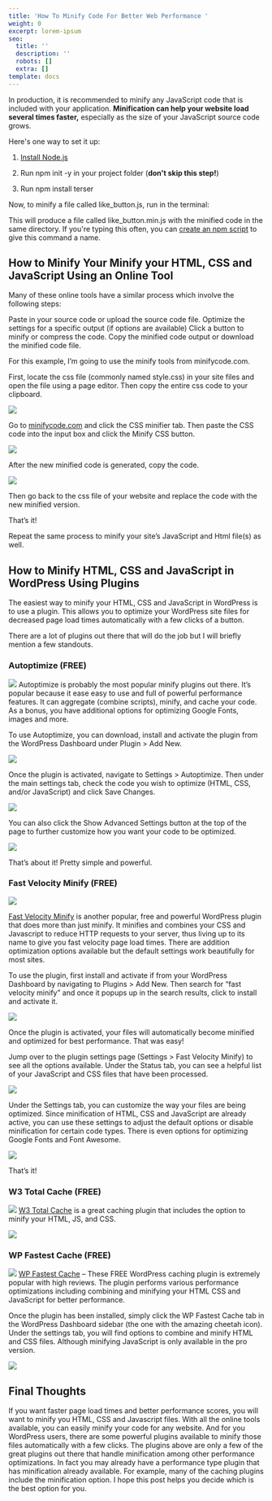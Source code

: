 ```yaml
---
title: 'How To Minify Code For Better Web Performance '
weight: 0
excerpt: lorem-ipsum
seo:
  title: ''
  description: ''
  robots: []
  extra: []
template: docs
---
```

In production, it is recommended to minify any JavaScript code that is included with your application. **Minification can help your website load several times faster,** especially as the size of your JavaScript source code grows.

Here's one way to set it up:

1.  [Install Node.js](https://nodejs.org/)

2.  Run npm init -y in your project folder (**don't skip this step!**)

3.  Run npm install terser

Now, to minify a file called like_button.js, run in the terminal:

This will produce a file called like_button.min.js with the minified code in the same directory. If you're typing this often, you can [create an npm script](https://medium.freecodecamp.org/introduction-to-npm-scripts-1dbb2ae01633) to give this command a name.







## How to Minify Your Minify your HTML, CSS and JavaScript Using an Online Tool&#xA;&#xA;

Many of these online tools have a similar process which involve the following steps:

Paste in your source code or upload the source code file.
Optimize the settings for a specific output (if options are available)
Click a button to minify or compress the code.
Copy the minified code output or download the minified code file.

For this example, I’m going to use the minify tools from minifycode.com.

First, locate the css file (commonly named style.css) in your site files and open the file using a page editor. Then copy the entire css code to your clipboard.

![](https://www.elegantthemes.com/blog/wp-content/uploads/2018/12/min4.png)

Go to [minifycode.com](http://minifycode.com/css-minifier/) and click the CSS minifier tab. Then paste the CSS code into the input box and click the Minify CSS button.

![](https://www.elegantthemes.com/blog/wp-content/uploads/2018/12/min5.png)

After the new minified code is generated, copy the code.

![](https://www.elegantthemes.com/blog/wp-content/uploads/2018/12/min6.png)

Then go back to the css file of your website and replace the code with the new minified version.

That’s it!

Repeat the same process to minify your site’s JavaScript and Html file(s) as well.

## How to Minify HTML, CSS and JavaScript in WordPress Using Plugins

The easiest way to minify your HTML, CSS and JavaScript in WordPress is to use a plugin. This allows you to optimize your WordPress site files for decreased page load times automatically with a few clicks of a button.

There are a lot of plugins out there that will do the job but I will briefly mention a few standouts.

### Autoptimize (FREE)

![](https://www.elegantthemes.com/blog/wp-content/uploads/2018/12/min17.png)
Autoptimize is probably the most popular minify plugins out there. It’s popular because it ease easy to use and full of powerful performance features. It can aggregate (combine scripts), minify, and cache your code. As a bonus, you have additional options for optimizing Google Fonts, images and more.

To use Autoptimize, you can download, install and activate the plugin from the WordPress Dashboard under Plugin > Add New.

![](https://www.elegantthemes.com/blog/wp-content/uploads/2018/12/min7.png)

Once the plugin is activated, navigate to Settings > Autoptimize. Then under the main settings tab, check the code you wish to optimize (HTML, CSS, and/or JavaScript) and click Save Changes.

![](https://www.elegantthemes.com/blog/wp-content/uploads/2018/12/min8.png)

You can also click the Show Advanced Settings button at the top of the page to further customize how you want your code to be optimized.

![](https://www.elegantthemes.com/blog/wp-content/uploads/2018/12/min9.png)

That’s about it! Pretty simple and powerful.

### Fast Velocity Minify (FREE)

![](https://www.elegantthemes.com/blog/wp-content/uploads/2018/12/min18.png)

[Fast Velocity Minify](https://wordpress.org/plugins/fast-velocity-minify/) is another popular, free and powerful WordPress plugin that does more than just minify. It minifies and combines your CSS and Javascript to reduce HTTP requests to your server, thus living up to its name to give you fast velocity page load times. There are addition optimization options available but the default settings work beautifully for most sites.

To use the plugin, first install and activate if from your WordPress Dashboard by navigating to Plugins > Add New. Then search for “fast velocity minify” and once it popups up in the search results, click to install and activate it.

![](https://www.elegantthemes.com/blog/wp-content/uploads/2018/12/min10.png)

Once the plugin is activated, your files will automatically become minified and optimized for best performance. That was easy!

Jump over to the plugin settings page (Settings > Fast Velocity Minify) to see all the options available. Under the Status tab, you can see a helpful list of your JavaScript and CSS files that have been processed.

![](https://www.elegantthemes.com/blog/wp-content/uploads/2018/12/min11.png)

Under the Settings tab, you can customize the way your files are being optimized. Since minification of HTML, CSS and JavaScript are already active, you can use these settings to adjust the default options or disable minification for certain code types. There is even options for optimizing Google Fonts and Font Awesome.

![](https://www.elegantthemes.com/blog/wp-content/uploads/2018/12/min12.png)

That’s it!

### W3 Total Cache (FREE)

![](https://www.elegantthemes.com/blog/wp-content/uploads/2018/12/min14.png)
[W3 Total Cache](https://wordpress.org/plugins/w3-total-cache/) is a great caching plugin that includes the option to minify your HTML, JS, and CSS.

![](https://www.elegantthemes.com/blog/wp-content/uploads/2018/12/min13.png)

### WP Fastest Cache (FREE)

![](https://www.elegantthemes.com/blog/wp-content/uploads/2018/12/min16.png)
[WP Fastest Cache](https://wordpress.org/plugins/wp-fastest-cache/) – These FREE WordPress caching plugin is extremely popular with high reviews. The plugin performs various performance optimizations including combining and minifying your HTML CSS and JavaScript for better performance.

Once the plugin has been installed, simply click the WP Fastest Cache tab in the WordPress Dashboard sidebar (the one with the amazing cheetah icon). Under the settings tab, you will find options to combine and minify HTML and CSS files. Although minifying JavaScript is only available in the pro version.

![](https://www.elegantthemes.com/blog/wp-content/uploads/2018/12/min15.png)

## Final Thoughts

If you want faster page load times and better performance scores, you will want to minify you HTML, CSS and Javascript files. With all the online tools available, you can easily minify your code for any website. And for you WordPress users, there are some powerful plugins available to minify those files automatically with a few clicks. The plugins above are only a few of the great plugins out there that handle minification among other performance optimizations. In fact you may already have a performance type plugin that has minification already available. For example, many of the caching plugins include the minification option. I hope this post helps you decide which is the best option for you.
